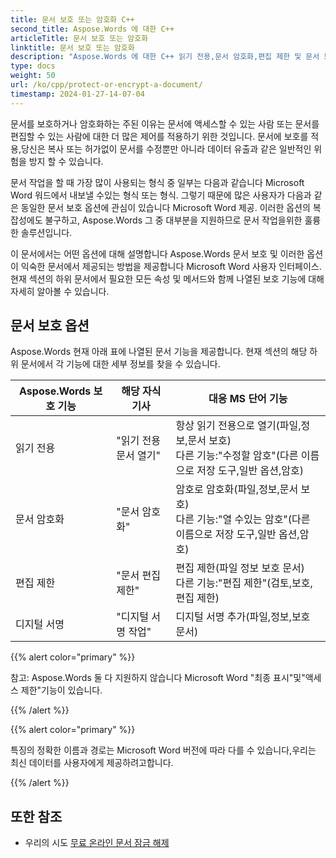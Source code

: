 ```yaml
---
title: 문서 보호 또는 암호화 C++
second_title: Aspose.Words 에 대한 C++
articleTitle: 문서 보호 또는 암호화
linktitle: 문서 보호 또는 암호화
description: "Aspose.Words 에 대한 C++ 읽기 전용,문서 암호화,편집 제한 및 문서 보호를 위한 디지털 서명을 제공합니다. Aspose.Words 대부분의 단어 보호 옵션을 지원합니다."
type: docs
weight: 50
url: /ko/cpp/protect-or-encrypt-a-document/
timestamp: 2024-01-27-14-07-04
---
```


문서를 보호하거나 암호화하는 주된 이유는 문서에 액세스할 수 있는 사람 또는 문서를 편집할 수 있는 사람에 대한 더 많은 제어를 적용하기 위한 것입니다. 문서에 보호를 적용,당신은 복사 또는 허가없이 문서를 수정뿐만 아니라 데이터 유출과 같은 일반적인 위험을 방지 할 수 있습니다.

문서 작업을 할 때 가장 많이 사용되는 형식 중 일부는 다음과 같습니다 Microsoft Word 워드에서 내보낼 수있는 형식 또는 형식. 그렇기 때문에 많은 사용자가 다음과 같은 동일한 문서 보호 옵션에 관심이 있습니다 Microsoft Word 제공. 이러한 옵션의 복잡성에도 불구하고, Aspose.Words 그 중 대부분을 지원하므로 문서 작업을위한 훌륭한 솔루션입니다.

이 문서에서는 어떤 옵션에 대해 설명합니다 Aspose.Words 문서 보호 및 이러한 옵션이 익숙한 문서에서 제공되는 방법을 제공합니다 Microsoft Word 사용자 인터페이스. 현재 섹션의 하위 문서에서 필요한 모든 속성 및 메서드와 함께 나열된 보호 기능에 대해 자세히 알아볼 수 있습니다.

## 문서 보호 옵션

Aspose.Words 현재 아래 표에 나열된 문서 기능을 제공합니다. 현재 섹션의 해당 하위 문서에서 각 기능에 대한 세부 정보를 찾을 수 있습니다.

| Aspose.Words 보호 기능 | 해당 자식 기사 | 대응 MS 단어 기능 |
| ------------------------------- | ------------------------------ | ------------------------------------------------------------ |
| 읽기 전용 | "읽기 전용 문서 열기" | 항상 읽기 전용으로 열기(파일,정보,문서 보호)<br />다른 기능:"수정할 암호"(다른 이름으로 저장 도구,일반 옵션,암호) |
| 문서 암호화 | "문서 암호화" | 암호로 암호화(파일,정보,문서 보호)<br />다른 기능:"열 수있는 암호"(다른 이름으로 저장 도구,일반 옵션,암호) |
| 편집 제한 | "문서 편집 제한" | 편집 제한(파일 정보 보호 문서)<br />다른 기능:"편집 제한"(검토,보호,편집 제한) |
| 디지털 서명 | "디지털 서명 작업" | 디지털 서명 추가(파일,정보,보호 문서) |

{{% alert color="primary" %}}

참고: Aspose.Words 둘 다 지원하지 않습니다 Microsoft Word "최종 표시"및"액세스 제한"기능이 있습니다.

{{% /alert %}}

{{% alert color="primary" %}}

특징의 정확한 이름과 경로는 Microsoft Word 버전에 따라 다를 수 있습니다,우리는 최신 데이터를 사용자에게 제공하려고합니다.

{{% /alert %}}

## 또한 참조

* 우리의 시도 [무료 온라인 문서 잠금 해제](https://products.aspose.app/words/unlock)

